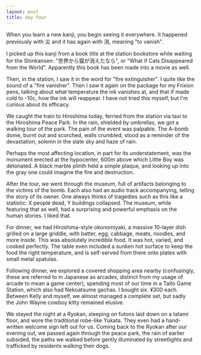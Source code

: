 ```yaml
---
layout: post
title: day four
---
```

When you learn a new kanji, you begin seeing it everywhere. It happened previously with 災 and it has again with 消, meaning "to vanish".

I picked up this kanji from a book title at the station bookstore while waiting for the Shinkansen: "世界から猫が消えたなら", or "What if Cats Disappeared from the World". Apparently this book has been made into a movie as well.

Then, in the station, I saw it in the word for "fire extinguisher". I quite like the sound of a "fire vanisher". Then I saw it again on the package for my Frixion pens, talking about what temperature the ink vanishes at, and that if made cold to -10c, how the ink will reappear. I have not tried this myself, but I'm curious about its efficacy.

We caught the train to Hiroshima today, ferried from the station via taxi to the Hiroshima Peace Park. In the rain, shielded by umbrellas, we got a walking tour of the park. The pain of the event was palpable. The A-bomb dome, burnt out and scorched, walls crumbled, stood as a reminder of the devastation, solemn in the slate sky and haze of rain.

Perhaps the most affecting location, in part for its understatement, was the monument erected at the hypocenter, 600m above which Little Boy was detonated. A black marble plinth held a simple plaque, and looking up into the gray one could imagine the fire and destruction.

After the tour, we went through the museum, full of artifacts belonging to the victims of the bomb. Each also had an audio track accompanying, telling the story of its owner. One always thinks of tragedies such as this like a statistic: X people dead, Y buildings collapsed. The museum, while featuring that as well, had a surprising and powerful emphasis on the human stories. I liked that.

For dinner, we had Hiroshima-style okonomiyaki, a massive 10-layer dish grilled on a large griddle, with batter, egg, cabbage, meats, noodles, and more inside. This was absolutely incredible food. It was hot, varied, and cooked perfectly. The table even included a sunken hot surface to keep the food the right temperature, and is self-served from there onto plates with small metal spatulas.

Following dinner, we explored a covered shopping area nearby (confusingly, these are referred to in Japanese as arcades, distinct from my usage of arcade to mean a game center), spending most of our time in a Taito Game Station, which also had Nekoatsume gachas. I bought six. ¥300 each. Between Kelly and myself, we almost managed a complete set, but sadly the John Wayne cowboy kitty remained elusive.

We stayed the night at a Ryokan, sleeping on futons laid down on a tatami floor, and wore the traditional robe-like Yukata. They even had a hand-written welcome sign left out for us. Coming back to the Ryokan after our evening out, we passed again through the peace park, the rain of earlier subsided, the paths we walked before gently illuminated by streetlights and trafficked by residents walking their dogs.

